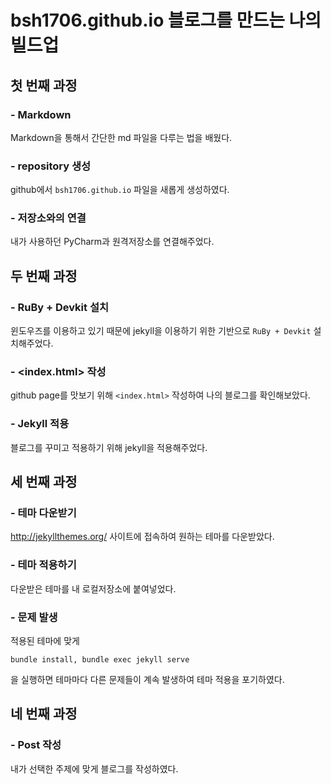 # bsh1706.github.io 블로그를 만드는 나의 빌드업
## 첫 번째 과정
### - Markdown
Markdown을 통해서 간단한 md 파일을 다루는 법을 배웠다.
### - repository 생성
github에서 `bsh1706.github.io` 파일을 새롭게 생성하였다.
### - 저장소와의 연결
내가 사용하던 PyCharm과 원격저장소를 연결해주었다. 

## 두 번째 과정
### - RuBy + Devkit 설치
윈도우즈를 이용하고 있기 때문에 jekyll을 이용하기 위한 기반으로 `RuBy + Devkit` 설치해주었다.
### - <index.html> 작성
github page를 맛보기 위해 `<index.html>` 작성하여 나의 블로그를 확인해보았다. 
### - Jekyll 적용
블로그를 꾸미고 적용하기 위해 jekyll을 적용해주었다.

## 세 번째 과정
### - 테마 다운받기
http://jekyllthemes.org/ 사이트에 접속하여 원하는 테마를 다운받았다.
### - 테마 적용하기
다운받은 테마를 내 로컬저장소에 붙여넣었다.
### - 문제 발생
적용된 테마에 맞게 
``` 
bundle install, bundle exec jekyll serve
``` 
을 실행하면 테마마다 다른 문제들이 계속 발생하여 테마 적용을 포기하였다.

## 네 번째 과정 
### - Post 작성
내가 선택한 주제에 맞게 블로그를 작성하였다.